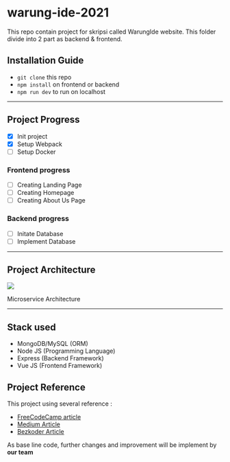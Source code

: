 # warung-ide-2021
This repo contain project for skripsi called WarungIde website. This folder divide into 2 part as backend & frontend.

## Installation Guide
- `git clone` this repo
- `npm install` on frontend or backend
- `npm run dev` to run on localhost
---
## Project Progress
- [x] Init project 
- [x] Setup Webpack
- [ ] Setup Docker

### Frontend progress
- [ ] Creating Landing Page
- [ ] Creating Homepage
- [ ] Creating About Us Page

### Backend progress 
- [ ] Initate Database
- [ ] Implement Database

---

## Project Architecture
<img align="center" src="https://www.bezkoder.com/wp-content/uploads/2019/12/vue-node-express-mysql-architecture.png">

Microservice Architecture

---
## Stack used
- MongoDB/MySQL (ORM)
- Node JS (Programming Language)
- Express (Backend Framework)
- Vue JS (Frontend Framework)

## Project Reference
This project using several reference :
- [FreeCodeCamp article](https://www.freecodecamp.org/news/build-a-full-stack-mevn-app/) 
- [Medium Article](https://rezazr.medium.com/tutorial-webpack-vue-js-6f23378683b5)
- [Bezkoder Article](https://www.bezkoder.com/vue-js-node-js-express-mysql-crud-example/)

As base line code, further changes and improvement will be implement by **our team**


